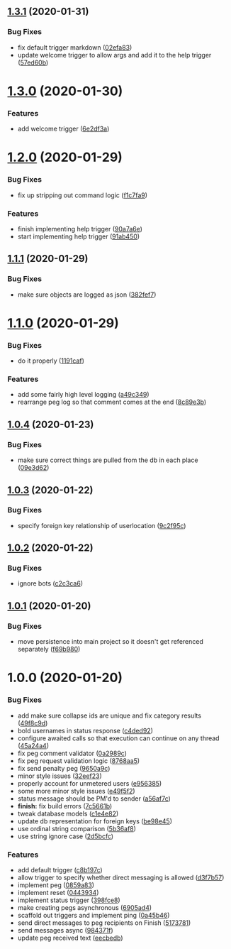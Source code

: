 ## [1.3.1](https://github.com/GlobalX/PockyBot.NET/compare/v1.3.0...v1.3.1) (2020-01-31)


### Bug Fixes

* fix default trigger markdown ([02efa83](https://github.com/GlobalX/PockyBot.NET/commit/02efa83373cb8a094736c1ec4c1b09f658309b79))
* update welcome trigger to allow args and add it to the help trigger ([57ed60b](https://github.com/GlobalX/PockyBot.NET/commit/57ed60be82245e3a69abce975b7df38c88d8142c))

# [1.3.0](https://github.com/GlobalX/PockyBot.NET/compare/v1.2.0...v1.3.0) (2020-01-30)


### Features

* add welcome trigger ([6e2df3a](https://github.com/GlobalX/PockyBot.NET/commit/6e2df3af2de28bf0ed299f3f70804731b7cb0912))

# [1.2.0](https://github.com/GlobalX/PockyBot.NET/compare/v1.1.1...v1.2.0) (2020-01-29)


### Bug Fixes

* fix up stripping out command logic ([f1c7fa9](https://github.com/GlobalX/PockyBot.NET/commit/f1c7fa9302ab8defc34212502d85c0b40d708b70))


### Features

* finish implementing help trigger ([90a7a6e](https://github.com/GlobalX/PockyBot.NET/commit/90a7a6e06b1ac11ab5f540cabfa76bf3f233ceac))
* start implementing help trigger ([91ab450](https://github.com/GlobalX/PockyBot.NET/commit/91ab450f55e19d451266efe733ec89b138e06133))

## [1.1.1](https://github.com/GlobalX/PockyBot.NET/compare/v1.1.0...v1.1.1) (2020-01-29)


### Bug Fixes

* make sure objects are logged as json ([382fef7](https://github.com/GlobalX/PockyBot.NET/commit/382fef73ff4f4afcf8c063280bc23fdd2476c5b2))

# [1.1.0](https://github.com/GlobalX/PockyBot.NET/compare/v1.0.4...v1.1.0) (2020-01-29)


### Bug Fixes

* do it properly ([1191caf](https://github.com/GlobalX/PockyBot.NET/commit/1191cafa0806939bb7602164c5cd136ca339ae25))


### Features

* add some fairly high level logging ([a49c349](https://github.com/GlobalX/PockyBot.NET/commit/a49c34945329be044c3eaf8a80a5f94841fb2069))
* rearrange peg log so that comment comes at the end ([8c89e3b](https://github.com/GlobalX/PockyBot.NET/commit/8c89e3b28424c3fa715fe45657b44a925b7ba6a3))

## [1.0.4](https://github.com/GlobalX/PockyBot.NET/compare/v1.0.3...v1.0.4) (2020-01-23)


### Bug Fixes

* make sure correct things are pulled from the db in each place ([09e3d62](https://github.com/GlobalX/PockyBot.NET/commit/09e3d628f74c749ad26587db215be434d5026920))

## [1.0.3](https://github.com/GlobalX/PockyBot.NET/compare/v1.0.2...v1.0.3) (2020-01-22)


### Bug Fixes

* specify foreign key relationship of userlocation ([9c2f95c](https://github.com/GlobalX/PockyBot.NET/commit/9c2f95cac8304b831e6f743f4c050a65da02000a))

## [1.0.2](https://github.com/GlobalX/PockyBot.NET/compare/v1.0.1...v1.0.2) (2020-01-22)


### Bug Fixes

* ignore bots ([c2c3ca6](https://github.com/GlobalX/PockyBot.NET/commit/c2c3ca60ab6531a81534e2500e90b42bbcaf8a77))

## [1.0.1](https://github.com/GlobalX/PockyBot.NET/compare/v1.0.0...v1.0.1) (2020-01-20)


### Bug Fixes

* move persistence into main project so it doesn't get referenced separately ([f69b980](https://github.com/GlobalX/PockyBot.NET/commit/f69b98019c1d6a19e79640d4ff05b8439db82b01))

# 1.0.0 (2020-01-20)


### Bug Fixes

* add make sure collapse ids are unique and fix category results ([49f8c9d](https://github.com/GlobalX/PockyBot.NET/commit/49f8c9ddffd96875683a3332729760983031ce45))
* bold usernames in status response ([c4ded92](https://github.com/GlobalX/PockyBot.NET/commit/c4ded9241d134087f2f0a69f6bca2836e870efa7))
* configure awaited calls so that execution can continue on any thread ([45a24a4](https://github.com/GlobalX/PockyBot.NET/commit/45a24a4eb320f1c526313f9da1d1b5bd58e2a824))
* fix peg comment validator ([0a2989c](https://github.com/GlobalX/PockyBot.NET/commit/0a2989c86bd2bbf19773d1063db7edfaa9041a62))
* fix peg request validation logic ([8768aa5](https://github.com/GlobalX/PockyBot.NET/commit/8768aa53193ef62ec32c6d5d659ba56db84f56ea))
* fix send penalty peg ([9650a9c](https://github.com/GlobalX/PockyBot.NET/commit/9650a9c11c0df33db37c27e76d9d41bbea92609b))
* minor style issues ([32eef23](https://github.com/GlobalX/PockyBot.NET/commit/32eef230cce8acef1d08d8727f235195b86515f0))
* properly account for unmetered users ([e956385](https://github.com/GlobalX/PockyBot.NET/commit/e956385456f559113a73a9bb42c85af5d02894ba))
* some more minor style issues ([e49f5f2](https://github.com/GlobalX/PockyBot.NET/commit/e49f5f26bfa736defbd14a631819387f87dbc4cf))
* status message should be PM'd to sender ([a56af7c](https://github.com/GlobalX/PockyBot.NET/commit/a56af7ccb53c440b7ed76b0977fd8c831abb214b))
* **finish:** fix build errors ([7c5661b](https://github.com/GlobalX/PockyBot.NET/commit/7c5661bdda8e21aca5c47bdf84f0493dacd1874a))
* tweak database models ([c1e4e82](https://github.com/GlobalX/PockyBot.NET/commit/c1e4e82d8af1f627b2319204cf31de48d61638d7))
* update db representation for foreign keys ([be98e45](https://github.com/GlobalX/PockyBot.NET/commit/be98e455fb52ca7ef60b1b8d9fbf2f0ca57ad242))
* use ordinal string comparison ([5b36af8](https://github.com/GlobalX/PockyBot.NET/commit/5b36af87a1e09714fa8bbc1c3b0bfd1d6fae5d3f))
* use string ignore case ([2d5bcfc](https://github.com/GlobalX/PockyBot.NET/commit/2d5bcfc74f0fee1c31088eb38c28ca421b815db0))


### Features

* add default trigger ([c8b197c](https://github.com/GlobalX/PockyBot.NET/commit/c8b197cc52a1e79b7ae5f4bacbe98d996eb038af))
* allow trigger to specify whether direct messaging is allowed ([d3f7b57](https://github.com/GlobalX/PockyBot.NET/commit/d3f7b57d64385cfda2830b467199fc2651d90023))
* implement peg ([0859a83](https://github.com/GlobalX/PockyBot.NET/commit/0859a83bd53e07f62342840805df4b57d5ba6f40))
* implement reset ([0443934](https://github.com/GlobalX/PockyBot.NET/commit/0443934524692d434ad1d4db7565047bb2728929))
* implement status trigger ([398fce8](https://github.com/GlobalX/PockyBot.NET/commit/398fce8846eae526e127629f968fe4c33258654f))
* make creating pegs asynchronous ([6905ad4](https://github.com/GlobalX/PockyBot.NET/commit/6905ad45d74acf417767b6ab9f28c4dd014df702))
* scaffold out triggers and implement ping ([0a45b46](https://github.com/GlobalX/PockyBot.NET/commit/0a45b4635086a992f183ca22be1f5036067d2bec))
* send direct messages to peg recipients on Finish ([5173781](https://github.com/GlobalX/PockyBot.NET/commit/5173781040b9dc4d8e64ad14a29c8e6f074e9675))
* send messages async ([984371f](https://github.com/GlobalX/PockyBot.NET/commit/984371fcce8869f291b8ea7be0f903b0abe07b05))
* update peg received text ([eecbedb](https://github.com/GlobalX/PockyBot.NET/commit/eecbedba801d2cae1be6f198f3dba602556439d8))

